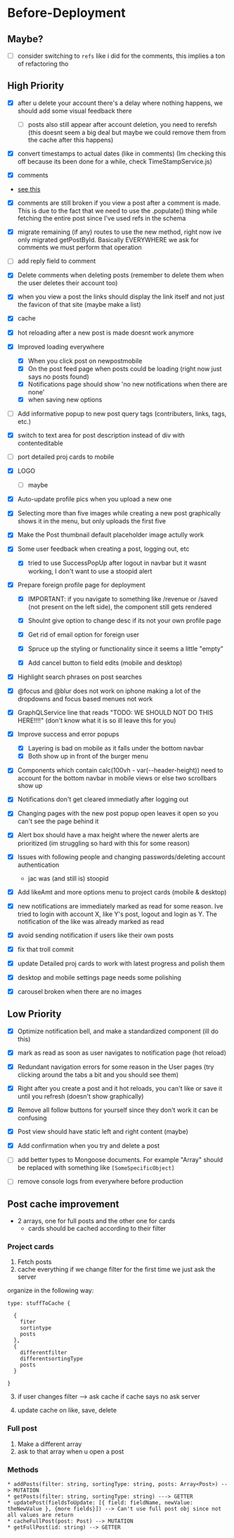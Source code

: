 # Before-Deployment

## Maybe?

-   [ ] consider switching to `refs` like i did for the comments, this implies a ton of refactoring tho

## High Priority

-   [x] after u delete your account there's a delay where nothing happens, we should add some visual feedback there

    -   [ ] posts also still appear after account deletion, you need to rerefsh (this doesnt seem a big deal but maybe we could remove them from the cache after this happens)

-   [x] convert timestamps to actual dates (like in comments) (Im checking this off because its been done for a while, check TimeStampService.js)

-   [x] comments
-   [see this](https://stackoverflow.com/questions/29078753/how-to-reference-another-schema-in-my-mongoose-schema)
-   [x] comments are still broken if you view a post after a comment is made. This is due to the fact that we need to use the .populate() thing while fetching the entire post since I've used refs in the schema
-   [x] migrate remaining (if any) routes to use the new method, right now ive only migrated getPostById. Basically EVERYWHERE we ask for comments we must perform that operation
-   [ ] add reply field to comment
-   [x] Delete comments when deleting posts (remember to delete them when the user deletes their account too)

-   [x] when you view a post the links should display the link itself and not just the favicon of that site (maybe make a list)

-   [x] cache

-   [x] hot reloading after a new post is made doesnt work anymore

-   [x] Improved loading everywhere

    -   [x] When you click post on newpostmobile
    -   [x] On the post feed page when posts could be loading (right now just says no posts found)
    -   [x] Notifications page should show 'no new notifications when there are none'
    -   [x] when saving new options

-   [ ] Add informative popup to new post query tags (contributers, links, tags, etc.)

-   [x] switch to text area for post description instead of div with contenteditable

-   [ ] port detailed proj cards to mobile

-   [x] LOGO

    -   [ ] maybe

-   [x] Auto-update profile pics when you upload a new one

-   [x] Selecting more than five images while creating a new post graphically shows it in the menu, but only uploads the first five

-   [x] Make the Post thumbnail default placeholder image actully work

-   [x] Some user feedback when creating a post, logging out, etc

    -   [x] tried to use SuccessPopUp after logout in navbar but it wasnt working, I don't want to use a stoopid alert

-   [x] Prepare foreign profile page for deployment

    -   [x] IMPORTANT: if you navigate to something like /revenue or /saved (not present on the left side), the component still gets rendered

    -   [x] Shoulnt give option to change desc if its not your own profile page

    -   [x] Get rid of email option for foreign user

    -   [x] Spruce up the styling or functionality since it seems a little "empty"

    -   [x] Add cancel button to field edits (mobile and desktop)

-   [x] Highlight search phrases on post searches

-   [x] @focus and @blur does not work on iphone making a lot of the dropdowns and focus based menues not work

-   [x] GraphQLService line that reads "TODO: WE SHOULD NOT DO THIS HERE!!!!" (don't know what it is so ill leave this for you)

-   [x] Improve success and error popups

    -   [x] Layering is bad on mobile as it falls under the bottom navbar
    -   [x] Both show up in front of the burger menu

-   [x] Components which contain calc(100vh - var(--header-height)) need to account for the bottom navbar in mobile views or else two scrollbars show up

-   [x] Notifications don't get cleared immediatly after logging out

-   [x] Changing pages with the new post popup open leaves it open so you can't see the page behind it

-   [x] Alert box should have a max height where the newer alerts are prioritized (im struggling so hard with this for some reason)

-   [x] Issues with following people and changing passwords/deleting account authentication

    -   jac was (and still is) stoopid

-   [x] Add likeAmt and more options menu to project cards (mobile & desktop)

-   [x] new notifications are immediately marked as read for some reason. Ive tried to login with account X, like Y's post, logout and login as Y. The notification of the like was already marked as read

-   [x] avoid sending notification if users like their own posts

-   [x] fix that troll commit

-   [x] update Detailed proj cards to work with latest progress and polish them

-   [x] desktop and mobile settings page needs some polishing

-   [x] carousel broken when there are no images

## Low Priority

-   [x] Optimize notification bell, and make a standardized component (ill do this)

-   [x] mark as read as soon as user navigates to notification page (hot reload)

-   [x] Redundant navigation errors for some reason in the User pages (try clicking around the tabs a bit and you should see them)

-   [x] Right after you create a post and it hot reloads, you can't like or save it until you refresh (doesn't show graphically)

-   [x] Remove all follow buttons for yourself since they don't work it can be confusing

-   [x] Post view should have static left and right content (maybe)

-   [x] Add confirmation when you try and delete a post

-   [ ] add better types to Mongoose documents. For example "Array" should be replaced with something like `[SomeSpecificObject]`

-   [ ] remove console logs from everywhere before production

## Post cache improvement

-   2 arrays, one for full posts and the other one for cards
    -   cards should be cached according to their filter

### Project cards

1. Fetch posts
2. cache everything
   if we change filter for the first time we just ask the server

organize in the following way:

```
type: stuffToCache {

  {
    fiter
    sortintype
    posts
  },
  {
    differentfilter
    differentsortingType
    posts
  }

}
```

3. if user changes filter --> ask cache
   if cache says no ask server

4. update cache on like, save, delete

### Full post

1. Make a different array
2. ask to that array when u open a post

### Methods

```
* addPosts(filter: string, sortingType: string, posts: Array<Post>) --> MUTATION
* getPosts(filter: string, sortingType: string) ---> GETTER
* updatePost(fieldsToUpdate: [{ field: fieldName, newValue: theNewValue }, {more fields}]) --> Can't use full post obj since not all values are return
* cacheFullPost(post: Post) --> MUTATION
* getFullPost(id: string) --> GETTER

```
